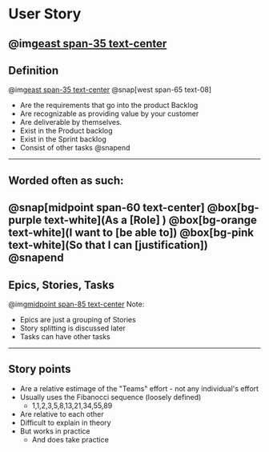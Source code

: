 # User Story
@img[east span-35 text-center](assets/img/story.jpeg)
---
## Definition
@img[east span-35 text-center](assets/img/story.jpeg)
@snap[west span-65 text-08]
- Are the requirements that go into the product Backlog
- Are recognizable as providing value by your customer
- Are deliverable by themselves.
- Exist in the Product backlog
- Exist in the Sprint backlog
- Consist of other tasks
@snapend
---
## Worded often as such:
@snap[midpoint span-60 text-center]
@box[bg-purple text-white](As a [Role] )
@box[bg-orange text-white](I want to [be able to])
@box[bg-pink text-white](So that I can [justification])
@snapend
---
## Epics, Stories, Tasks
@img[midpoint span-85 text-center](assets/img/epic-breakdown.png)
Note:
- Epics are just a grouping of Stories
- Story splitting is discussed later
- Tasks can have other tasks 

---
## Story points
- Are a relative estimage of the "Teams" effort - not any individual's effort
- Usually uses the Fibanocci sequence (loosely defined)
    - 1,1,2,3,5,8,13,21,34,55,89
- Are relative to each other
- Difficult to explain in theory
- But works in practice
    - And does take practice
